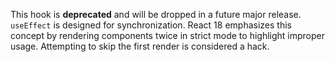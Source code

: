 This hook is **deprecated** and will be dropped in a future major release. `useEffect` is designed for synchronization. React 18 emphasizes this concept by rendering components twice in strict mode to highlight improper usage. Attempting to skip the first render is considered a hack.
